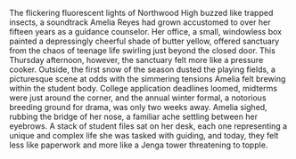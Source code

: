 The flickering fluorescent lights of Northwood High buzzed like trapped insects, a soundtrack Amelia Reyes had grown accustomed to over her fifteen years as a guidance counselor.  Her office, a small, windowless box painted a depressingly cheerful shade of butter yellow, offered sanctuary from the chaos of teenage life swirling just beyond the closed door.  This Thursday afternoon, however, the sanctuary felt more like a pressure cooker.  Outside, the first snow of the season dusted the playing fields, a picturesque scene at odds with the simmering tensions Amelia felt brewing within the student body.  College application deadlines loomed, midterms were just around the corner, and the annual winter formal, a notorious breeding ground for drama, was only two weeks away. Amelia sighed, rubbing the bridge of her nose, a familiar ache settling between her eyebrows.  A stack of student files sat on her desk, each one representing a unique and complex life she was tasked with guiding, and today, they felt less like paperwork and more like a Jenga tower threatening to topple.
